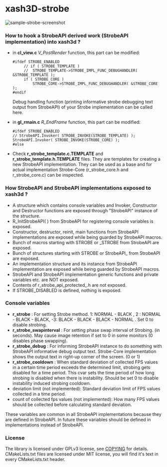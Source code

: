 # xash3D-strobe

![sample-strobe-screenshot](https://vgy.me/Tdf4gZ.png)

### How to hook a StrobeAPI derived work (StrobeAPI implementation) into xash3d ?

 - in **cl_view.c** *V_PostRender* function, this part can be modified:
   
       #ifdef STROBE_ENABLED
       		// if ( STROBE_TEMPLATE )
       		//  STROBE_TEMPLATE->STROBE_IMPL_FUNC_DEBUGHANDLER( &STROBE_TEMPLATE );
       		if ( STROBE_CORE )
       			STROBE_CORE->STROBE_IMPL_FUNC_DEBUGHANDLER( &STROBE_CORE );
       #endif 
      Debug handling function (printing informative strobe debugging text output from StrobeAPI) of your Strobe implementation can be called here.

 - in **gl_rmain.c** *R_EndFrame* function, this part can be modified:
   
       #ifdef STROBE_ENABLED
       // StrobeAPI.Invoker( STROBE_INVOKE(STROBE_TEMPLATE) );
       StrobeAPI.Invoker( STROBE_INVOKE(STROBE_CORE) );
       #else
  - Check **r_strobe_template.c.TEMPLATE** and **r_strobe_template.h.TEMPLATE** files. They are templates for creating a new StrobeAPI implementation. They can be used as a base and for actual implementation Strobe-Core (r_strobe_core.h and r_strobe_core.c) can be inspected.

### How StrobeAPI and StrobeAPI implementations exposed to xash3d ?

 - A structure which contains console variables and Invoker, Constructor and Destructor functions are exposed through "StrobeAPI" instance of the structure.
 - R_InitStrobeAPI( ) from StrobeAPI for registering console variables is exposed.
 - Constructor, destructor, reinit, main functions from StrobeAPI implementations are exposed while being guarded by StrobeAPI macros.
 - Bunch of macros starting with STROBE or _STROBE from StrobeAPI are exposed.
 - Bunch of structures starting with STROBE or StrobeAPI_ from StrobeAPI are exposed.
 - An implementation structure and its instance from StrobeAPI implementation are exposed while being guarded by StrobeAPI macros.
 - StrobeAPI and StrobeAPI implementation generic functions and private variables etc. are NOT exposed.
 - Contents of r_strobe_api_protected_.h are not exposed.
 - If STROBE_DISABLED is defined, nothing is exposed.

### Console variables

 - **r_strobe** : For setting Strobe method. 1: NORMAL - BLACK , 2 : NORMAL - BLACK - BLACK, -3: BLACK - BLACK - BLACK - NORMAL . Set 0 to disable strobing.
 - **r_strobe_swapinterval** : For setting phase swap interval of Strobing. (in seconds). May cause image retention if set to 0 in some monitors (0 disables phase swapping).
 - **r_strobe_debug** : For informing StrobeAPI instance to do something with StrobeAPI informative debug output text. Strobe-Core implementation shows the output text in right-up corner of the screen. (0 or 1)
 - **r_strobe_cooldown** : When standard deviation of collected FPS values in a certain time period exceeds the determined limit, strobing gets disabled for a time period. This cvar sets the time period of how long strobing is disabled when there is instability. Should be set 0 to disable instability induced strobing cooldown.
 - deviation limit (not implemented): Standard deviation limit of FPS values collected in a time period.
 - count of collected fps values (not implemented): How many FPS values should be collected before calculating standard deviation.

These variables are common in all StrobeAPI implementations because they are defined in StrobeAPI. In future these variables should be defined in implementations instead of StrobeAPI.

### License

The library is licensed under GPLv3 license, see [COPYING](https://github.com/FWGS/xash3d/blob/master/COPYING) for details.
CMakeLists.txt files are licensed under MIT license, you will find it's text
in every CMakeLists.txt header.
